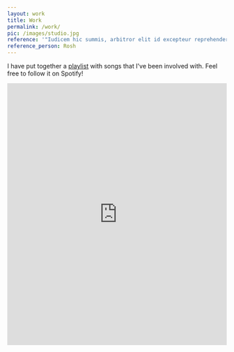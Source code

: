 ```yaml
---
layout: work
title: Work
permalink: /work/
pic: /images/studio.jpg
reference: '"Iudicem hic summis, arbitror elit id excepteur reprehenderit nam te dolore nostrud cupidatat a magna cupidatat reprehenderit."'
reference_person: Rosh
---
```

I have put together a [playlist](https://open.spotify.com/user/kyaal/playlist/6ehXpL7CpMETNzcLgSYtMu?si=PXghwsDjRr2Psry_rE7HoQ) with songs that I've been involved with. Feel free to follow it on Spotify!
<iframe src="https://open.spotify.com/embed/user/kyaal/playlist/6ehXpL7CpMETNzcLgSYtMu" width="100%" height="600" frameborder="0" allowtransparency="true" allow="encrypted-media"></iframe>
